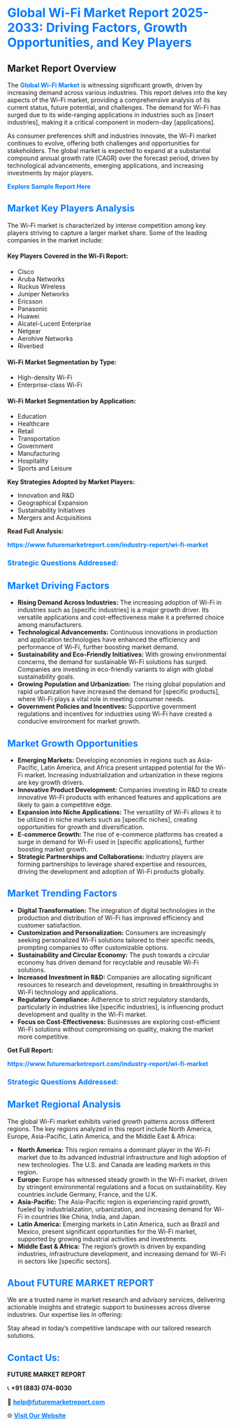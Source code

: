 <h1 style="color: #007BFF;">Global Wi-Fi Market Report 2025-2033: Driving Factors, Growth Opportunities, and Key Players</h1>

<section id="overview">
<h2>Market Report Overview</h2>
<p>The <a href="https://www.futuremarketreport.com/industry-report/wi-fi-market" style="color: #007BFF; text-decoration: none;"><strong>Global Wi-Fi Market</strong></a> is witnessing significant growth, driven by increasing demand across various industries. This report delves into the key aspects of the Wi-Fi market, providing a comprehensive analysis of its current status, future potential, and challenges. The demand for Wi-Fi has surged due to its wide-ranging applications in industries such as [insert industries], making it a critical component in modern-day [applications].</p>
<p>As consumer preferences shift and industries innovate, the Wi-Fi market continues to evolve, offering both challenges and opportunities for stakeholders. The global market is expected to expand at a substantial compound annual growth rate (CAGR) over the forecast period, driven by technological advancements, emerging applications, and increasing investments by major players.</p>
</section>

<section id="overview">
<p><a href="https://www.futuremarketreport.com/request-sample/reportId=99286" style="color: #007BFF; text-decoration: none;"><strong>Explore Sample Report Here</strong></a></p>
</section>

<section id="key-players">
<h2 style="color: #007BFF;">Market Key Players Analysis</h2>
<p>The Wi-Fi market is characterized by intense competition among key players striving to capture a larger market share. Some of the leading companies in the market include:</p>
<h4>Key Players Covered in the Wi-Fi Report:</h4>
<ul><li>Cisco</li><li>Aruba Networks</li><li>Ruckus Wireless</li><li>Juniper Networks</li><li>Ericsson</li><li>Panasonic</li><li>Huawei</li><li>Alcatel-Lucent Enterprise</li><li>Netgear</li><li>Aerohive Networks</li><li>Riverbed</li></ul>
<h4>Wi-Fi Market Segmentation by Type:</h4>
<ul><li>High-density Wi-Fi</li><li>Enterprise-class Wi-Fi</li></ul>

<h4>Wi-Fi Market Segmentation by Application:</h4>
<ul><li>Education</li><li>Healthcare</li><li>Retail</li><li>Transportation</li><li>Government</li><li>Manufacturing</li><li>Hospitality</li><li>Sports and Leisure</li></ul>
<p><strong>Key Strategies Adopted by Market Players:</strong></p>
<ul>
<li>Innovation and R&D</li>
<li>Geographical Expansion</li>
<li>Sustainability Initiatives</li>
<li>Mergers and Acquisitions</li>
</ul>
</section>

<section>
<p><strong>Read Full Analysis: </strong></p><a href="https://www.futuremarketreport.com/industry-report/wi-fi-market" style="color: #007BFF; text-decoration: none;"><strong>https://www.futuremarketreport.com/industry-report/wi-fi-market</strong></a>
<h3 style="color: #007BFF;">Strategic Questions Addressed:</h3>
</section>

<section id="driving-factors">
<h2 style="color: #007BFF;">Market Driving Factors</h2>
<ul>
<li><strong>Rising Demand Across Industries:</strong> The increasing adoption of Wi-Fi in industries such as [specific industries] is a major growth driver. Its versatile applications and cost-effectiveness make it a preferred choice among manufacturers.</li>
<li><strong>Technological Advancements:</strong> Continuous innovations in production and application technologies have enhanced the efficiency and performance of Wi-Fi, further boosting market demand.</li>
<li><strong>Sustainability and Eco-Friendly Initiatives:</strong> With growing environmental concerns, the demand for sustainable Wi-Fi solutions has surged. Companies are investing in eco-friendly variants to align with global sustainability goals.</li>
<li><strong>Growing Population and Urbanization:</strong> The rising global population and rapid urbanization have increased the demand for [specific products], where Wi-Fi plays a vital role in meeting consumer needs.</li>
<li><strong>Government Policies and Incentives:</strong> Supportive government regulations and incentives for industries using Wi-Fi have created a conducive environment for market growth.</li>
</ul>
</section>

<section id="growth-opportunities">
<h2 style="color: #007BFF;">Market Growth Opportunities</h2>
<ul>
<li><strong>Emerging Markets:</strong> Developing economies in regions such as Asia-Pacific, Latin America, and Africa present untapped potential for the Wi-Fi market. Increasing industrialization and urbanization in these regions are key growth drivers.</li>
<li><strong>Innovative Product Development:</strong> Companies investing in R&D to create innovative Wi-Fi products with enhanced features and applications are likely to gain a competitive edge.</li>
<li><strong>Expansion into Niche Applications:</strong> The versatility of Wi-Fi allows it to be utilized in niche markets such as [specific niches], creating opportunities for growth and diversification.</li>
<li><strong>E-commerce Growth:</strong> The rise of e-commerce platforms has created a surge in demand for Wi-Fi used in [specific applications], further boosting market growth.</li>
<li><strong>Strategic Partnerships and Collaborations:</strong> Industry players are forming partnerships to leverage shared expertise and resources, driving the development and adoption of Wi-Fi products globally.</li>
</ul>
</section>

<section id="trending-factors">
<h2 style="color: #007BFF;">Market Trending Factors</h2>
<ul>
<li><strong>Digital Transformation:</strong> The integration of digital technologies in the production and distribution of Wi-Fi has improved efficiency and customer satisfaction.</li>
<li><strong>Customization and Personalization:</strong> Consumers are increasingly seeking personalized Wi-Fi solutions tailored to their specific needs, prompting companies to offer customizable options.</li>
<li><strong>Sustainability and Circular Economy:</strong> The push towards a circular economy has driven demand for recyclable and reusable Wi-Fi solutions.</li>
<li><strong>Increased Investment in R&D:</strong> Companies are allocating significant resources to research and development, resulting in breakthroughs in Wi-Fi technology and applications.</li>
<li><strong>Regulatory Compliance:</strong> Adherence to strict regulatory standards, particularly in industries like [specific industries], is influencing product development and quality in the Wi-Fi market.</li>
<li><strong>Focus on Cost-Effectiveness:</strong> Businesses are exploring cost-efficient Wi-Fi solutions without compromising on quality, making the market more competitive.</li>
</ul>
</section>

<section>
<p><strong>Get Full Report: </strong></p><a href="https://www.futuremarketreport.com/industry-report/wi-fi-market" style="color: #007BFF; text-decoration: none;"><strong>https://www.futuremarketreport.com/industry-report/wi-fi-market</strong></a>
<h3 style="color: #007BFF;">Strategic Questions Addressed:</h3>
</section>


<section id="regional-analysis">
<h2 style="color: #007BFF;">Market Regional Analysis</h2>
<p>The global Wi-Fi market exhibits varied growth patterns across different regions. The key regions analyzed in this report include North America, Europe, Asia-Pacific, Latin America, and the Middle East & Africa:</p>
<ul>
<li><strong>North America:</strong> This region remains a dominant player in the Wi-Fi market due to its advanced industrial infrastructure and high adoption of new technologies. The U.S. and Canada are leading markets in this region.</li>
<li><strong>Europe:</strong> Europe has witnessed steady growth in the Wi-Fi market, driven by stringent environmental regulations and a focus on sustainability. Key countries include Germany, France, and the U.K.</li>
<li><strong>Asia-Pacific:</strong> The Asia-Pacific region is experiencing rapid growth, fueled by industrialization, urbanization, and increasing demand for Wi-Fi in countries like China, India, and Japan.</li>
<li><strong>Latin America:</strong> Emerging markets in Latin America, such as Brazil and Mexico, present significant opportunities for the Wi-Fi market, supported by growing industrial activities and investments.</li>
<li><strong>Middle East & Africa:</strong> The region’s growth is driven by expanding industries, infrastructure development, and increasing demand for Wi-Fi in sectors like [specific sectors].</li>
</ul>
</section>

<footer>
<h2 style="color: #007BFF;">About FUTURE MARKET REPORT</h2>
<p>We are a trusted name in market research and advisory services, delivering actionable insights and strategic support to businesses across diverse industries. Our expertise lies in offering:</p>

<p>Stay ahead in today’s competitive landscape with our tailored research solutions.</p>

<h2 style="color: #007BFF;">Contact Us:</h2>
<p><strong>FUTURE MARKET REPORT</strong></p>
<p>📞 <strong>+91 (883) 074-8030</strong></p>
<p>📧 <strong><a href="mailto:help@futuremarketreport.com" style="color: #007BFF;">help@futuremarketreport.com</a></strong></p>
<p>🌐 <strong><a href="https://www.futuremarketreport.com/" style="color: #007BFF;">Visit Our Website</a></strong></p>
</footer>